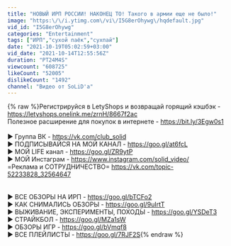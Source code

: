 ```yaml
---
title: "НОВЫЙ ИРП РОССИИ! НАКОНЕЦ ТО! Такого в армии еще не было!"
image: "https:\/\/i.ytimg.com\/vi\/I5G8erOhywg\/hqdefault.jpg"
vid_id: "I5G8erOhywg"
categories: "Entertainment"
tags: ["ИРП","сухой паёк","сухпай"]
date: "2021-10-19T05:02:59+03:00"
vid_date: "2021-10-14T12:55:56Z"
duration: "PT24M4S"
viewcount: "608725"
likeCount: "52005"
dislikeCount: "1492"
channel: "Видео от SoLiD'a"
---
```

{% raw %}Регистрируйся в LetyShops и возвращай горящий кэшбэк - <a rel="nofollow" target="blank" href="https://letyshops.onelink.me/zrnH/8667f2ac">https://letyshops.onelink.me/zrnH/8667f2ac</a><br />Полезное расширение для покупок в интернете - <a rel="nofollow" target="blank" href="https://bit.ly/3Egw0s1">https://bit.ly/3Egw0s1</a><br /><br />► Группа ВК - <a rel="nofollow" target="blank" href="https://vk.com/club_solid">https://vk.com/club_solid</a><br />► ПОДПИСЫВАЙСЯ НА МОЙ КАНАЛ - <a rel="nofollow" target="blank" href="https://goo.gl/at6fcL">https://goo.gl/at6fcL</a><br />► МОЙ LIFE канал  - <a rel="nofollow" target="blank" href="https://goo.gl/ZR9ytP">https://goo.gl/ZR9ytP</a><br />► МОЙ Инстаграм - <a rel="nofollow" target="blank" href="https://www.instagram.com/solid_video/">https://www.instagram.com/solid_video/</a><br />=Реклама и СОТРУДНИЧЕСТВО= <a rel="nofollow" target="blank" href="https://vk.com/topic-52233828_32564647">https://vk.com/topic-52233828_32564647</a> <br /><br /><br />► ВСЕ ОБЗОРЫ НА ИРП - <a rel="nofollow" target="blank" href="https://goo.gl/bTCFo2">https://goo.gl/bTCFo2</a><br />► КАК СНИМАЛИСЬ ОБЗОРЫ - <a rel="nofollow" target="blank" href="https://goo.gl/9uIrtT">https://goo.gl/9uIrtT</a> <br />► ВЫЖИВАНИЕ, ЭКСПЕРИМЕНТЫ, ПОХОДЫ - <a rel="nofollow" target="blank" href="https://goo.gl/YSDeT3">https://goo.gl/YSDeT3</a><br />► СТРАЙКБОЛ - <a rel="nofollow" target="blank" href="https://goo.gl/MZa1sW">https://goo.gl/MZa1sW</a><br />► ОБЗОРЫ ИГР - <a rel="nofollow" target="blank" href="https://goo.gl/bVmqf8">https://goo.gl/bVmqf8</a> <br />► ВСЕ ПЛЕЙЛИСТЫ - <a rel="nofollow" target="blank" href="https://goo.gl/7RJF2S">https://goo.gl/7RJF2S</a>{% endraw %}
